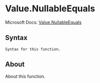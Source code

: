 ---
---

# Value.NullableEquals

Microsoft Docs: [Value.NullableEquals](https://docs.microsoft.com/en-us/powerquery-m/value-nullableequals)

## Syntax

```
Syntax for this function.
```

## About

About this function.

